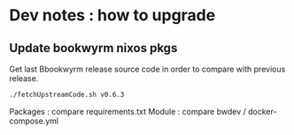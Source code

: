 # Dev notes : how to upgrade

## Update bookwyrm nixos pkgs

Get last Bbookwyrm release source code in order to compare with previous release.

```sh
./fetchUpstreamCode.sh v0.6.3
```
Packages : compare requirements.txt
Module : compare bwdev / docker-compose.yml
